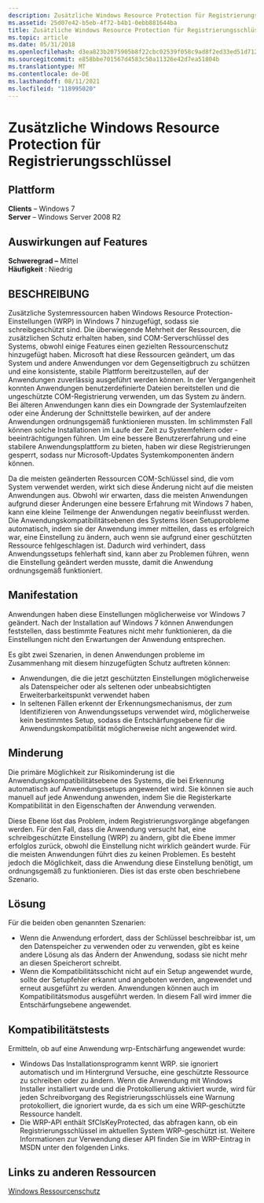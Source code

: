 ```yaml
---
description: Zusätzliche Windows Resource Protection für Registrierungsschlüssel
ms.assetid: 25d07e42-b5eb-4f72-b4b1-0ebb881644ba
title: Zusätzliche Windows Resource Protection für Registrierungsschlüssel
ms.topic: article
ms.date: 05/31/2018
ms.openlocfilehash: d3ea823b2075905b8f22cbc02539f058c9ad8f2ed33ed51d712cd8cb43f59d18
ms.sourcegitcommit: e858bbe701567d4583c50a11326e42d7ea51804b
ms.translationtype: MT
ms.contentlocale: de-DE
ms.lasthandoff: 08/11/2021
ms.locfileid: "118995020"
---
```

# <a name="additional-windows-resource-protection-on-registry-keys"></a>Zusätzliche Windows Resource Protection für Registrierungsschlüssel

## <a name="platform"></a>Plattform

**Clients** – Windows 7  
**Server** – Windows Server 2008 R2  









## <a name="feature-impact"></a>Auswirkungen auf Features

**Schweregrad –** Mittel  
**Häufigkeit** : Niedrig  


## <a name="description"></a>BESCHREIBUNG

Zusätzliche Systemressourcen haben Windows Resource Protection-Einstellungen (WRP) in Windows 7 hinzugefügt, sodass sie schreibgeschützt sind. Die überwiegende Mehrheit der Ressourcen, die zusätzlichen Schutz erhalten haben, sind COM-Serverschlüssel des Systems, obwohl einige Features einen gezielten Ressourcenschutz hinzugefügt haben. Microsoft hat diese Ressourcen geändert, um das System und andere Anwendungen vor dem Gegenseitigbruch zu schützen und eine konsistente, stabile Plattform bereitzustellen, auf der Anwendungen zuverlässig ausgeführt werden können. In der Vergangenheit konnten Anwendungen benutzerdefinierte Dateien bereitstellen und die ungeschützte COM-Registrierung verwenden, um das System zu ändern. Bei älteren Anwendungen kann dies ein Downgrade der Systemlaufzeiten oder eine Änderung der Schnittstelle bewirken, auf der andere Anwendungen ordnungsgemäß funktionieren mussten. Im schlimmsten Fall können solche Installationen im Laufe der Zeit zu Systemfehlern oder -beeinträchtigungen führen. Um eine bessere Benutzererfahrung und eine stabilere Anwendungsplattform zu bieten, haben wir diese Registrierungen gesperrt, sodass nur Microsoft-Updates Systemkomponenten ändern können.

Da die meisten geänderten Ressourcen COM-Schlüssel sind, die vom System verwendet werden, wirkt sich diese Änderung nicht auf die meisten Anwendungen aus. Obwohl wir erwarten, dass die meisten Anwendungen aufgrund dieser Änderungen eine bessere Erfahrung mit Windows 7 haben, kann eine kleine Teilmenge der Anwendungen negativ beeinflusst werden. Die Anwendungskompatibilitätsebenen des Systems lösen Setupprobleme automatisch, indem sie der Anwendung immer mitteilen, dass es erfolgreich war, eine Einstellung zu ändern, auch wenn sie aufgrund einer geschützten Ressource fehlgeschlagen ist. Dadurch wird verhindert, dass Anwendungssetups fehlerhaft sind, kann aber zu Problemen führen, wenn die Einstellung geändert werden musste, damit die Anwendung ordnungsgemäß funktioniert.

## <a name="manifestation"></a>Manifestation

Anwendungen haben diese Einstellungen möglicherweise vor Windows 7 geändert. Nach der Installation auf Windows 7 können Anwendungen feststellen, dass bestimmte Features nicht mehr funktionieren, da die Einstellungen nicht den Erwartungen der Anwendung entsprechen.

Es gibt zwei Szenarien, in denen Anwendungen probleme im Zusammenhang mit diesem hinzugefügten Schutz auftreten können:

-   Anwendungen, die die jetzt geschützten Einstellungen möglicherweise als Datenspeicher oder als seltenen oder unbeabsichtigten Erweiterbarkeitspunkt verwendet haben
-   In seltenen Fällen erkennt der Erkennungsmechanismus, der zum Identifizieren von Anwendungssetups verwendet wird, möglicherweise kein bestimmtes Setup, sodass die Entschärfungsebene für die Anwendungskompatibilität möglicherweise nicht angewendet wird.

## <a name="mitigation"></a>Minderung

Die primäre Möglichkeit zur Risikominderung ist die Anwendungskompatibilitätsebene des Systems, die bei Erkennung automatisch auf Anwendungssetups angewendet wird. Sie können sie auch manuell auf jede Anwendung anwenden, indem Sie die Registerkarte Kompatibilität in den Eigenschaften der Anwendung verwenden.

Diese Ebene löst das Problem, indem Registrierungsvorgänge abgefangen werden. Für den Fall, dass die Anwendung versucht hat, eine schreibgeschützte Einstellung (WRP) zu ändern, gibt die Ebene immer erfolglos zurück, obwohl die Einstellung nicht wirklich geändert wurde. Für die meisten Anwendungen führt dies zu keinen Problemen. Es besteht jedoch die Möglichkeit, dass die Anwendung diese Einstellung benötigt, um ordnungsgemäß zu funktionieren. Dies ist das erste oben beschriebene Szenario.

## <a name="solution"></a>Lösung

Für die beiden oben genannten Szenarien:

-   Wenn die Anwendung erfordert, dass der Schlüssel beschreibbar ist, um den Datenspeicher zu verwenden oder zu verwenden, gibt es keine andere Lösung als das Ändern der Anwendung, sodass sie nicht mehr an diesen Speicherort schreibt.
-   Wenn die Kompatibilitätsschicht nicht auf ein Setup angewendet wurde, sollte der Setupfehler erkannt und angeboten werden, angewendet und erneut ausgeführt zu werden. Anwendungen können auch im Kompatibilitätsmodus ausgeführt werden. In diesem Fall wird immer die Entschärfungsebene angewendet.

## <a name="compatibility-tests"></a>Kompatibilitätstests

Ermitteln, ob auf eine Anwendung wrp-Entschärfung angewendet wurde:

-   Windows Das Installationsprogramm kennt WRP. sie ignoriert automatisch und im Hintergrund Versuche, eine geschützte Ressource zu schreiben oder zu ändern. Wenn die Anwendung mit Windows Installer installiert wurde und die Protokollierung aktiviert wurde, wird für jeden Schreibvorgang des Registrierungsschlüssels eine Warnung protokolliert, die ignoriert wurde, da es sich um eine WRP-geschützte Ressource handelt.
-   Die WRP-API enthält SfCIsKeyProtected, das abfragen kann, ob ein Registrierungsschlüssel im aktuellen System WRP-geschützt ist. Weitere Informationen zur Verwendung dieser API finden Sie im WRP-Eintrag in MSDN unter den folgenden Links.

## <a name="links-to-other-resources"></a>Links zu anderen Ressourcen

<dl>

[Windows Ressourcenschutz](/windows/desktop/Wfp/windows-resource-protection-portal)  
</dl>

 

 
